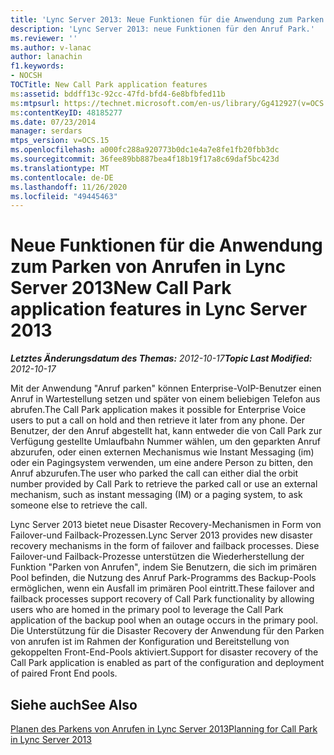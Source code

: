 ```yaml
---
title: 'Lync Server 2013: Neue Funktionen für die Anwendung zum Parken von Anrufen'
description: 'Lync Server 2013: neue Funktionen für den Anruf Park.'
ms.reviewer: ''
ms.author: v-lanac
author: lanachin
f1.keywords:
- NOCSH
TOCTitle: New Call Park application features
ms:assetid: bddff13c-92cc-47fd-bfd4-6e8bfbfed11b
ms:mtpsurl: https://technet.microsoft.com/en-us/library/Gg412927(v=OCS.15)
ms:contentKeyID: 48185277
ms.date: 07/23/2014
manager: serdars
mtps_version: v=OCS.15
ms.openlocfilehash: a000fc288a920773b0dc1e4a7e8fe1fb20fbb3dc
ms.sourcegitcommit: 36fee89bb887bea4f18b19f17a8c69daf5bc423d
ms.translationtype: MT
ms.contentlocale: de-DE
ms.lasthandoff: 11/26/2020
ms.locfileid: "49445463"
---
```

# <a name="new-call-park-application-features-in-lync-server-2013"></a><span data-ttu-id="1ad82-103">Neue Funktionen für die Anwendung zum Parken von Anrufen in Lync Server 2013</span><span class="sxs-lookup"><span data-stu-id="1ad82-103">New Call Park application features in Lync Server 2013</span></span>

<div data-xmlns="http://www.w3.org/1999/xhtml">

<div class="topic" data-xmlns="http://www.w3.org/1999/xhtml" data-msxsl="urn:schemas-microsoft-com:xslt" data-cs="https://msdn.microsoft.com/">

<div data-asp="https://msdn2.microsoft.com/asp">



</div>

<div id="mainSection">

<div id="mainBody"><span data-ttu-id="1ad82-104">

<span> </span></span><span class="sxs-lookup"><span data-stu-id="1ad82-104">

<span> </span></span></span>

<span data-ttu-id="1ad82-105">_**Letztes Änderungsdatum des Themas:** 2012-10-17_</span><span class="sxs-lookup"><span data-stu-id="1ad82-105">_**Topic Last Modified:** 2012-10-17_</span></span>

<span data-ttu-id="1ad82-106">Mit der Anwendung "Anruf parken" können Enterprise-VoIP-Benutzer einen Anruf in Wartestellung setzen und später von einem beliebigen Telefon aus abrufen.</span><span class="sxs-lookup"><span data-stu-id="1ad82-106">The Call Park application makes it possible for Enterprise Voice users to put a call on hold and then retrieve it later from any phone.</span></span> <span data-ttu-id="1ad82-107">Der Benutzer, der den Anruf abgestellt hat, kann entweder die von Call Park zur Verfügung gestellte Umlaufbahn Nummer wählen, um den geparkten Anruf abzurufen, oder einen externen Mechanismus wie Instant Messaging (im) oder ein Pagingsystem verwenden, um eine andere Person zu bitten, den Anruf abzurufen.</span><span class="sxs-lookup"><span data-stu-id="1ad82-107">The user who parked the call can either dial the orbit number provided by Call Park to retrieve the parked call or use an external mechanism, such as instant messaging (IM) or a paging system, to ask someone else to retrieve the call.</span></span>

<span data-ttu-id="1ad82-108">Lync Server 2013 bietet neue Disaster Recovery-Mechanismen in Form von Failover-und Failback-Prozessen.</span><span class="sxs-lookup"><span data-stu-id="1ad82-108">Lync Server 2013 provides new disaster recovery mechanisms in the form of failover and failback processes.</span></span> <span data-ttu-id="1ad82-109">Diese Failover-und Failback-Prozesse unterstützen die Wiederherstellung der Funktion "Parken von Anrufen", indem Sie Benutzern, die sich im primären Pool befinden, die Nutzung des Anruf Park-Programms des Backup-Pools ermöglichen, wenn ein Ausfall im primären Pool eintritt.</span><span class="sxs-lookup"><span data-stu-id="1ad82-109">These failover and failback processes support recovery of Call Park functionality by allowing users who are homed in the primary pool to leverage the Call Park application of the backup pool when an outage occurs in the primary pool.</span></span> <span data-ttu-id="1ad82-110">Die Unterstützung für die Disaster Recovery der Anwendung für den Parken von anrufen ist im Rahmen der Konfiguration und Bereitstellung von gekoppelten Front-End-Pools aktiviert.</span><span class="sxs-lookup"><span data-stu-id="1ad82-110">Support for disaster recovery of the Call Park application is enabled as part of the configuration and deployment of paired Front End pools.</span></span>

<div>

## <a name="see-also"></a><span data-ttu-id="1ad82-111">Siehe auch</span><span class="sxs-lookup"><span data-stu-id="1ad82-111">See Also</span></span>


[<span data-ttu-id="1ad82-112">Planen des Parkens von Anrufen in Lync Server 2013</span><span class="sxs-lookup"><span data-stu-id="1ad82-112">Planning for Call Park in Lync Server 2013</span></span>](lync-server-2013-planning-for-call-park.md)  
  

<span data-ttu-id="1ad82-113"></div>

</div>

<span> </span>

</div>

</div>

</span><span class="sxs-lookup"><span data-stu-id="1ad82-113"></div>

</div>

<span> </span>

</div>

</div>

</span></span></div>

